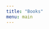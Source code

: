 ```yaml
---
title: "Books"
menu: main
---
```


<link rel="stylesheet" href="https://cdn.jsdelivr.net/gh/iMuFeng/bmdb@1.8.0/dist/Bmdb.min.css">
<script type="text/javascript" src='https://cdn.jsdelivr.net/npm/jquery@3/dist/jquery.min.js'></script>
<script type="text/javascript" src='https://cdn.jsdelivr.net/gh/iMuFeng/bmdb@1.8.0/dist/Bmdb.min.js'></script>
<script type="text/javascript">
    new Bmdb({
      type: 'books',
      selector: '.post-content',
      secret: 'CsRIN3silIbjX40SRLcrlmktf4AH38l6aGuIcTQ0gVSODyzUxluOAeVjL2zIlgr8,
      noMoreText: '没有更多数据了',
      limit: 30
    })
</script>